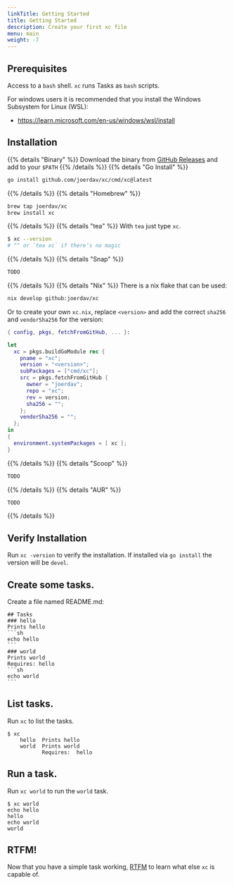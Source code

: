 ```yaml
---
linkTitle: Getting Started
title: Getting Started
description: Create your first xc file
menu: main
weight: -7
---
```


## Prerequisites

Access to a `bash` shell. `xc` runs Tasks as `bash` scripts.

For windows users it is recommended that you install the Windows Subsystem for Linux (WSL):

- <https://learn.microsoft.com/en-us/windows/wsl/install>

## Installation

{{% details "Binary" %}}
Download the binary from [GitHub Releases](https://github.com/joerdav/xc/releases) and add to your `$PATH`
{{% /details %}}
{{% details "Go Install" %}}
```sh
go install github.com/joerdav/xc/cmd/xc@latest
```
{{% /details %}}
{{% details "Homebrew" %}}
```sh
brew tap joerdav/xc
brew install xc
```
{{% /details %}}
{{% details "tea" %}}
With `tea` just type `xc`.
```sh
$ xc --version
# ^^ or `tea xc` if there’s no magic
```
{{% /details %}}
{{% details "Snap" %}}
```sh
TODO
```
{{% /details %}}
{{% details "Nix" %}}
There is a nix flake that can be used:
```sh
nix develop github:joerdav/xc
```
Or to create your own `xc.nix`, replace `<version>` and add the correct `sha256` and `vendorSha256` for the version:
```nix
{ config, pkgs, fetchFromGitHub, ... }:

let
  xc = pkgs.buildGoModule rec {
    pname = "xc";
    version = "<version>";
    subPackages = ["cmd/xc"];
    src = pkgs.fetchFromGitHub {
      owner = "joerdav";
      repo = "xc";
      rev = version;
      sha256 = "";
    };
    vendorSha256 = "";
  };
in
{
  environment.systemPackages = [ xc ];
}
```
{{% /details %}}
{{% details "Scoop" %}}
```sh
TODO
```
{{% /details %}}
{{% details "AUR" %}}
```sh
TODO
```
{{% /details %}}

## Verify Installation

Run `xc -version` to verify the installation.
If installed via `go install` the version will be `devel`.

## Create some tasks.

Create a file named README.md:

````
## Tasks
### hello
Prints hello
```sh
echo hello
```
### world
Prints world
Requires: hello
```sh
echo world
```
````

## List tasks.

Run `xc` to list the tasks.

```
$ xc
    hello  Prints hello
    world  Prints world
           Requires:  hello
```

## Run a task.

Run `xc world` to run the `world` task.
```
$ xc world
echo hello
hello
echo world
world
```

## RTFM!

Now that you have a simple task working, [RTFM](/task-syntax/) to learn what else `xc` is capable of.

